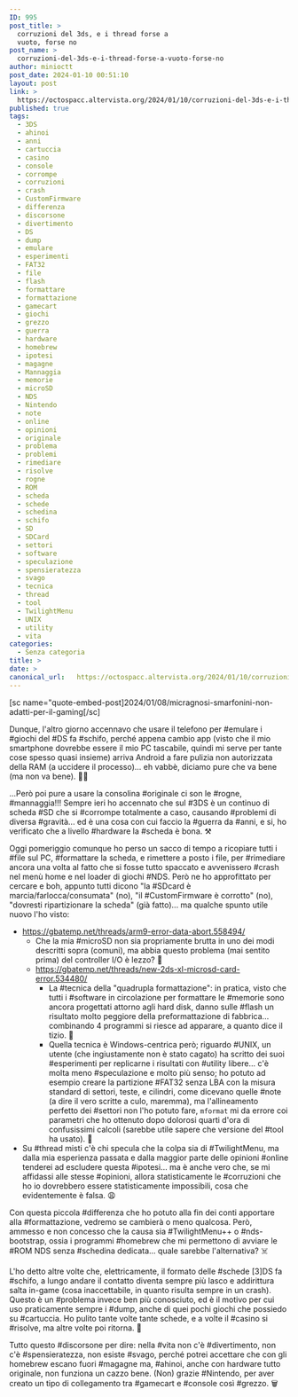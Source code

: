 ```yaml
---
ID: 995
post_title: >
  corruzioni del 3ds, e i thread forse a
  vuoto, forse no
post_name: >
  corruzioni-del-3ds-e-i-thread-forse-a-vuoto-forse-no
author: minioctt
post_date: 2024-01-10 00:51:10
layout: post
link: >
  https://octospacc.altervista.org/2024/01/10/corruzioni-del-3ds-e-i-thread-forse-a-vuoto-forse-no/
published: true
tags:
  - 3DS
  - ahinoi
  - anni
  - cartuccia
  - casino
  - console
  - corrompe
  - corruzioni
  - crash
  - CustomFirmware
  - differenza
  - discorsone
  - divertimento
  - DS
  - dump
  - emulare
  - esperimenti
  - FAT32
  - file
  - flash
  - formattare
  - formattazione
  - gamecart
  - giochi
  - grezzo
  - guerra
  - hardware
  - homebrew
  - ipotesi
  - magagne
  - Mannaggia
  - memorie
  - microSD
  - NDS
  - Nintendo
  - note
  - online
  - opinioni
  - originale
  - problema
  - problemi
  - rimediare
  - risolve
  - rogne
  - ROM
  - scheda
  - schede
  - schedina
  - schifo
  - SD
  - SDCard
  - settori
  - software
  - speculazione
  - spensieratezza
  - svago
  - tecnica
  - thread
  - tool
  - TwilightMenu
  - UNIX
  - utility
  - vita
categories:
  - Senza categoria
title: >
date: >
canonical_url:   https://octospacc.altervista.org/2024/01/10/corruzioni-del-3ds-e-i-thread-forse-a-vuoto-forse-no/
---
```

<!-- wp:paragraph -->
<p>[sc name="quote-embed-post]2024/01/08/micragnosi-smarfonini-non-adatti-per-il-gaming[/sc]</p>
<!-- /wp:paragraph -->

<!-- wp:paragraph -->
<p>Dunque, l'altro giorno accennavo che usare il telefono per #emulare i #giochi del #DS fa #schifo, perché appena cambio app (visto che il mio smartphone dovrebbe essere il mio PC tascabile, quindi mi serve per tante cose spesso quasi insieme) arriva Android a fare pulizia non autorizzata della RAM (a uccidere il processo)... eh vabbè, diciamo pure che va bene (ma non va bene). 😮‍💨️</p>
<!-- /wp:paragraph -->

<!-- wp:paragraph -->
<p>...Però poi pure a usare la consolina #originale ci son le #rogne, #mannaggia!!! Sempre ieri ho accennato che sul #3DS è un continuo di scheda #SD che si #corrompe totalmente a caso, causando #problemi di diversa #gravità... ed è una cosa con cui faccio la #guerra da #anni, e si, ho verificato che a livello #hardware la #scheda è bona. ⚒️</p>
<!-- /wp:paragraph -->

<!-- wp:paragraph -->
<p>Oggi pomeriggio comunque ho perso un sacco di tempo a ricopiare tutti i #file sul PC, #formattare la scheda, e rimettere a posto i file, per #rimediare ancora una volta al fatto che si fosse tutto spaccato e avvenissero #crash nel menù home e nel loader di giochi #NDS. Però ne ho approfittato per cercare e boh, appunto tutti dicono "la #SDcard è marcia/farlocca/consumata" (no), "il #CustomFirmware è corrotto" (no), "dovresti ripartizionare la scheda" (già fatto)... ma qualche spunto utile nuovo l'ho visto:</p>
<!-- /wp:paragraph -->

<!-- wp:list -->
<ul><!-- wp:list-item -->
<li><a href="https://gbatemp.net/threads/arm9-error-data-abort.558494/">https://gbatemp.net/threads/arm9-error-data-abort.558494/</a><!-- wp:list -->
<ul><!-- wp:list-item -->
<li>Che la mia #microSD non sia propriamente brutta in uno dei modi descritti sopra (comuni), ma abbia questo problema (mai sentito prima) del controller I/O è lezzo? 🧐️</li>
<!-- /wp:list-item -->

<!-- wp:list-item -->
<li><a href="https://gbatemp.net/threads/new-2ds-xl-microsd-card-error.534480/">https://gbatemp.net/threads/new-2ds-xl-microsd-card-error.534480/</a><!-- wp:list -->
<ul><!-- wp:list-item -->
<li>La #tecnica della "quadrupla formattazione": in pratica, visto che tutti i #software in circolazione per formattare le #memorie sono ancora progettati attorno agli hard disk, danno sulle #flash un risultato molto peggiore della preformattazione di fabbrica... combinando 4 programmi si riesce ad apparare, a quanto dice il tizio. 🤯️</li>
<!-- /wp:list-item -->

<!-- wp:list-item -->
<li>Quella tecnica è Windows-centrica però; riguardo #UNIX, un utente (che ingiustamente non è stato cagato) ha scritto dei suoi #esperimenti per replicarne i risultati con #utility libere... c'è molta meno #speculazione e molto più senso; ho potuto ad esempio creare la partizione #FAT32 senza LBA con la misura standard di settori, teste, e cilindri, come dicevano quelle #note (a dire il vero scritte a culo, maremma), ma l'allineamento perfetto dei #settori non l'ho potuto fare, <code>mformat</code> mi da errore coi parametri che ho ottenuto dopo dolorosi quarti d'ora di confusissimi calcoli (sarebbe utile sapere che versione del #tool ha usato). 🥴️</li>
<!-- /wp:list-item --></ul>
<!-- /wp:list --></li>
<!-- /wp:list-item --></ul>
<!-- /wp:list --></li>
<!-- /wp:list-item -->

<!-- wp:list-item -->
<li>Su #thread misti c'è chi specula che la colpa sia di #TwilightMenu, ma dalla mia esperienza passata e dalla maggior parte delle opinioni #online tenderei ad escludere questa #ipotesi... ma è anche vero che, se mi affidassi alle stesse #opinioni, allora statisticamente le #corruzioni che ho io dovrebbero essere statisticamente impossibili, cosa che evidentemente è falsa. 😩️</li>
<!-- /wp:list-item --></ul>
<!-- /wp:list -->

<!-- wp:paragraph -->
<p>Con questa piccola #differenza che ho potuto alla fin dei conti apportare alla #formattazione, vedremo se cambierà o meno qualcosa. Però, ammesso e non concesso che la causa sia #TwilightMenu++ o #nds-bootstrap, ossia i programmi #homebrew che mi permettono di avviare le #ROM NDS senza #schedina dedicata... quale sarebbe l'alternativa? ☠️</p>
<!-- /wp:paragraph -->

<!-- wp:paragraph -->
<p>L'ho detto altre volte che, elettricamente, il formato delle #schede [3]DS fa #schifo, a lungo andare il contatto diventa sempre più lasco e addirittura salta in-game (cosa inaccettabile, in quanto risulta sempre in un crash). Questo è un #problema invece ben più conosciuto, ed è il motivo per cui uso praticamente sempre i #dump, anche di quei pochi giochi che possiedo su #cartuccia. Ho pulito tante volte tante schede, e a volte il #casino si #risolve, ma altre volte poi ritorna. 🧽️</p>
<!-- /wp:paragraph -->

<!-- wp:paragraph -->
<p>Tutto questo #discorsone per dire: nella #vita non c'è #divertimento, non c'è #spensieratezza, non esiste #svago, perché potrei accettare che con gli homebrew escano fuori #magagne ma, #ahinoi, anche con hardware tutto originale, non funziona un cazzo bene. (Non) grazie #Nintendo, per aver creato un tipo di collegamento tra #gamecart e #console così #grezzo. 🗑️</p>
<!-- /wp:paragraph -->